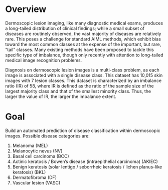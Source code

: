 # Overview

Dermoscopic lesion imaging, like many diagnostic medical exams, produces a long-tailed distribution of clinical findings; while a small subset of diseases are routinely observed, the vast majority of diseases are relatively rare. This poses a challenge for standard AIML methods, which exhibit bias toward the most common classes at the expense of the important, but rare, “tail” classes. Many existing methods have been proposed to tackle this specific type of imbalance, though only recently with attention to long-tailed medical image recognition problems.

Diagnosis on dermoscopic lesion images is a multi-class problem, as each image is associated with a single disease class. This dataset has 10,015 skin images with 7 lesion classes. This dataset is characterized by an imbalance ratio (IR) of 58, where IR is defined as the ratio of the sample size of the largest majority class and that of the smallest minority class. Thus, the larger the value of IR, the larger the imbalance extent.

# Goal

Build an automated prediction of disease classification within dermoscopic images.
Possible disease categories are:

1. Melanoma (MEL)
2. Melanocytic nevus (NV)
3. Basal cell carcinoma (BCC)
4. Actinic keratosis / Bowen’s disease (intraepithelial carcinoma) (AKIEC)
5. Benign keratosis (solar lentigo / seborrheic keratosis / lichen planus-like keratosis) (BKL)
6. Dermatofibroma (DF)
7. Vascular lesion (VASC)

